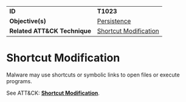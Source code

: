|||
|---------|------------------------|
|**ID**|**T1023**|
|**Objective(s)**| [Persistence](https://github.com/MBCProject/mbc-markdown/tree/master/persistence)|
|**Related ATT&CK Technique**|[Shortcut Modification](https://attack.mitre.org/techniques/T1023/)|


Shortcut Modification
=====================
Malware may use shortcuts or symbolic links to open files or execute programs. 

See ATT&CK: [**Shortcut Modification**](https://attack.mitre.org/techniques/T1023/). 